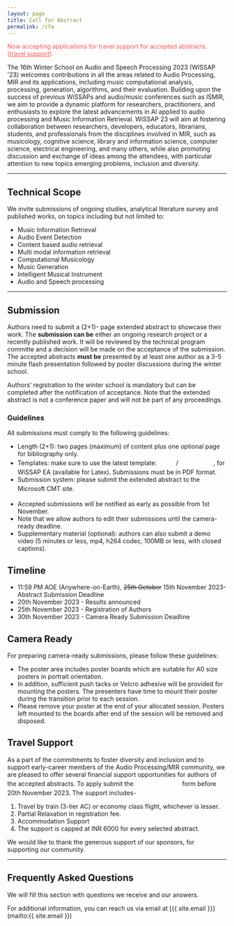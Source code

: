 ```yaml
---
layout: page
title: Call for Abstract
permalink: /cfa
---
```


<style>
.custom-button {
    display: inline-block;
    padding: 4px 8px;
    /* font-size: 18px; */
    /* font-weight: bold; */
    text-align: center;
    text-decoration: none;
    color: #fff;
    /* border: 2px solid #007bff; 
    border-radius: 8px; */
}

.custom-button:hover {
    background-color: #0056b3; 
    border-color: #0056b3; 
}
</style>

<span style="color: #FF5356;">
Now accepting applications for travel support for accepted abstracts. (<a href="#travel-support" style="color: #FF5356; text-decoration: underline;">travel support</a>).</span>


<!-- <span style="color: #FF5356;">Registration is now closed. We thank all the applicants for their interest in the school. The results of the application process will be announced on 28th April 2023.</span> -->

The 16th Winter School on Audio and Speech Processing 2023 (WISSAP '23) welcomes contributions in all the areas related to Audio Processing, MIR and its applications, including music computational analysis, processing, generation, algorithms, and their evaluation. 
Building upon the success of previous WiSSAPs and audio/music conferences such as ISMIR, we aim to provide a dynamic platform for researchers, practitioners, and enthusiasts to explore the latest advancements in AI applied to audio processing and Music Information Retrieval.
WiSSAP 23 will aim at fostering collaboration between researchers, developers, educators, librarians, students, and professionals from the disciplines involved in MIR, such as musicology, cognitive science, library and information science, computer science, electrical engineering, and many others, while also promoting discussion and exchange of ideas among the attendees, with particular attention to new topics emerging problems, inclusion and diversity.

---

## Technical Scope

We invite submissions of ongoing studies, analytical literature survey and published works, on topics including but not limited to:

- Music Information Retrieval
- Audio Event Detection
- Content based audio retrieval
- Multi modal information retrieval
- Computational Musicology
- Music Generation
- Intelligent Musical Instrument
- Audio and Speech processing


<!-- - MIR fundamentals and methodology: music signal processing; symbolic music processing; metadata, tags, linked data, and semantic web; lyrics and other textual data; web mining, and natural language processing; multimodality.
- Knowledge-driven approaches to MIR: representations of music; computational music theory and musicology; cognitive MIR; machine learning/artificial intelligence for music; computational ethnomusicology.
- Musical features and properties: melody and motives; harmony, chords and tonality; rhythm, beat, tempo; structure, segmentation, and form; representations of music; timbre, instrumentation, and singing voice; musical style and genre; musical affect, emotion and mood; expression and performative aspects of music.
- MIR tasks: sound source separation; music transcription and annotation; music generation; optical music recognition; alignment, synchronization, and score following; music summarization; music synthesis and transformation; fingerprinting; automatic classification; indexing and querying; pattern matching and detection; similarity metrics.
- Evaluation, datasets, and reproducibility: evaluation methodology; evaluation metrics; novel datasets and use cases; annotation protocols; reproducibility.
- Philosophical and ethical discussions: philosophical and methodological foundations; legal and societal aspects of MIR; ethical issues related to designing and implementing MIR tools and technologies.
- Human-centered MIR: user behavior analysis and mining, user modeling; human-computer interaction; music interfaces and services; personalization; user-centered evaluation.
- Computational musicology: mathematical music theory; systematic musicology; digital musicology.
- Applications: digital libraries and archives; music retrieval systems; music recommendation and playlist generation; music and health, well-being and therapy; music training and education; music composition, performance, and production; music videos, multimodal music systems; gaming, augmented/virtual reality; music heritage and sustainability; business and marketing. -->

---

## Submission

Authors need to submit a (2+1)- page extended abstract to showcase their work. The **submission can be** either an ongoing research project or a recently published work. It will be reviewed by the technical program committe and a decision will be made on the acceptance of the submission. 
The accepted abstracts **must be** presented by at least one author as a 3-5 minute flash presentation followed by poster discussions during the winter school.
<!-- The type of presentation for the accepted abstracts, i.e. oral or poster shall be decided thereafter.  -->
Authors’ registration to the winter school is mandatory but can be completed after the notification of acceptance. Note that the extended abstract is not a conference paper and will not be part of any proceedings.

### Guidelines

All submissions must comply to the following guidelines:

- Length (2+1): two pages (maximum) of content plus one optional page for bibliography only.
- Templates: make sure to use the latest template: <a href="/assets/ExtendedAbstractTemplateForWiSSAP23.zip" target="_blank" class="btn btn-primary custom-button">Zip</a> / <a href="https://www.overleaf.com/read/nyvqxznrkrry" target="_blank" class="btn btn-primary custom-button">Overleaf</a> , for WiSSAP EA (available for Latex). Submissions must be in PDF format.
- Submission system: please submit the extended abstract to the Microsoft CMT site. <a href="https://cmt3.research.microsoft.com/WiSSAP2023/" target="_blank" class="btn btn-primary custom-button">Submit Here</a>
<!-- (Click [here](https://cmt3.research.microsoft.com/WiSSAP2023/) -> Author console -> Create new submission) -->
- Accepted submissions will be notified as early as possible from 1st November.
- Note that we allow authors to edit their submissions until the camera-ready deadline.
- Supplementary material (optional): authors can also submit a demo video (5 minutes or less, mp4, h264 codec, 100MB or less, with closed captions).

## Timeline

- 11:59 PM AOE (Anywhere-on-Earth), ~~25th October~~ 15th November 2023- Abstract Submission Deadline
- 20th November 2023 - Results announced
- 25th November 2023 - Registration of Authors
- 30th November 2023 - Camera Ready Submission Deadline

## Camera Ready

For preparing camera-ready submissions, please follow these guidelines:

- The poster area includes poster boards which are suitable for A0 size posters in portrait orientation. 
- In addition, sufficient push tacks or Velcro adhesive will be provided for mounting the posters. The presenters have time to mount their poster during the transition prior to each session. 
- Please remove your poster at the end of your allocated session. Posters left mounted to the boards after end of the session will be removed and disposed.


## Travel Support

As a part of the commitments to foster diversity and inclusion and to support early-career members of the Audio Processing/MIR community, we are pleased to offer several financial support opportunities for authors of the accepted abstracts. To apply submit the <a href="https://forms.office.com/r/1QivCDzXi9" target="_blank" class="btn btn-primary custom-button">Travel Grants</a> form before 20th November 2023.
The support includes-
1. Travel by train (3-tier AC) or economy class flight, whichever is lesser.
2. Partial Relaxation in registration fee.
3. Accommodation Support
4. The support is capped at INR 6000 for every selected abstract.

We would like to thank the generous support of our sponsors, for supporting our community.

---

## Frequently Asked Questions

We will fill this section with questions we receive and our answers.

For additional information, you can reach us via email at [{{ site.email }}](mailto:{{ site.email }})